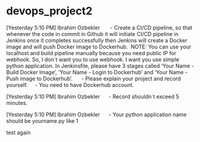 # devops_project2

[Yesterday 5:10 PM] Ibrahim Ozbekler
      - Create a CI/CD pipeline, so that whenever the code in commit in Github it will initiate CI/CD pipeline in Jenkins once it completes successfully then Jenkins will create a Docker image and will push Docker image to Dockerhub.  NOTE: You can use your localhost and build pipeline manually because you need public IP for webhook. So, I don`t want you to use webhook. I want you use simple python application. In Jenkinsfile, please have 3 stages called ‘Your Name - Build Docker Image’, ‘Your Name - Login to Dockerhub’ and ‘Your Name - Push image to Dockerhub’.      - Please explain your project and record yourself.     - You need to have Dockerhub account.

[Yesterday 5:10 PM] Ibrahim Ozbekler
     - Record shouldn`t exceed 5 minutes.

[Yesterday 5:10 PM] Ibrahim Ozbekler
     - Your python application name should be yourname.py
 like 1

test again